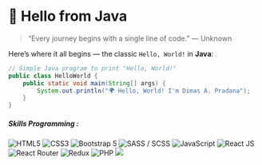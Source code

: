 # 👋 Hello from Java

> “Every journey begins with a single line of code.” — Unknown

Here’s where it all begins — the classic `Hello, World!` in **Java**:

```java
// Simple Java program to print "Hello, World!"
public class HelloWorld {
    public static void main(String[] args) {
        System.out.println("🌍 Hello, World! I'm Dimas A. Pradana");
    }
}
```
##### Skills Programming :
<img src="https://img.shields.io/badge/HTML5-E34F26?style=for-the-badge&logo=html5&logoColor=white" alt="HTML5"/>
<img src="https://img.shields.io/badge/CSS3-1572B6?style=for-the-badge&logo=css3&logoColor=white" alt="CSS3"/>
<img src="https://img.shields.io/badge/Bootstrap_5-7952B3?style=for-the-badge&logo=bootstrap&logoColor=white" alt="Bootstrap 5" />
<img src="https://img.shields.io/badge/SASS/SCSS-CC6699?style=for-the-badge&logo=sass&logoColor=white" alt="SASS / SCSS"/>
<img src="https://img.shields.io/badge/JavaScript-F7DF1E?style=for-the-badge&logo=javascript&logoColor=black" alt="JavaScript"/>
<img src="https://img.shields.io/badge/React_JS-61DAFB?style=for-the-badge&logo=react&logoColor=black" alt="React JS" />
<img src="https://img.shields.io/badge/React_Router-CA4245?style=for-the-badge&logo=react-router&logoColor=white" alt="React Router"/>
<img src="https://img.shields.io/badge/Redux-593D88?style=for-the-badge&logo=redux&logoColor=white" alt="Redux"/>
<img src="https://img.shields.io/badge/PHP-777BB4?style=for-the-badge&logo=php&logoColor=white" alt="PHP"/>
<img src="https://img.shields.io/badge/MySQL-005C84?style=for-the-badge&logo=mysql&logoColor=white"/>


